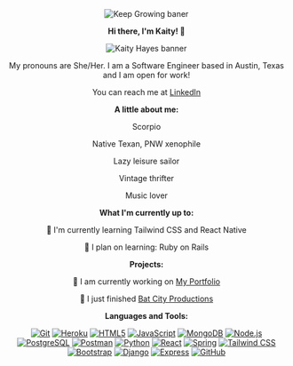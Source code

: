 <div align="center">
<img src="https://i.imgur.com/0MpCt7j.png" alt="Keep Growing baner">
  <p><strong>Hi there, I'm Kaity! 👋</strong></p>

  <img src="https://i.imgur.com/hrKsNlnm.png" alt="Kaity Hayes banner">
  <p>My pronouns are She/Her. I am a Software Engineer based in Austin, Texas and I am open for work!</p>
  <p>You can reach me at <a href="https://www.linkedin.com/in/kaityhayes/">LinkedIn</a></p>

  <p><strong>A little about me:</strong></p>
  <p>Scorpio</p>
  <p>Native Texan, PNW xenophile</p>
  <p>Lazy leisure sailor</p>
  <p>Vintage thrifter</p>
  <p>Music lover</p>

  <p><strong>What I'm currently up to:</strong></p>
  <p>🌱 I'm currently learning Tailwind CSS and React Native</p>
  <p>🌟 I plan on learning: Ruby on Rails</p>

  <p><strong>Projects:</strong></p>
  <p>🌿 I am currently working on <a href="https://github.com/kaityhayes/kaityhayes-portfolio/">My Portfolio</a></p>
  <p>🦇 I just finished <a href="https://github.com/kaityhayes/batcity-front/">Bat City Productions</a></p>

  <p><strong>Languages and Tools:</strong></p>
  
   <a href="https://git-scm.com/"><img src="https://img.icons8.com/color/50/000000/git.png" alt="Git" /></a>
  <a href="https://id.heroku.com/login"><img src="https://img.icons8.com/color/50/000000/heroku.png" alt="Heroku" /></a>
  <a href="https://www.w3.org/html/"><img src="https://img.icons8.com/color/50/000000/html-5.png" alt="HTML5" /></a>
  <a href="https://developer.mozilla.org/en-US/docs/Web/JavaScript"><img src="https://img.icons8.com/color/50/000000/javascript.png" alt="JavaScript" /></a>
  <a href="https://www.mongodb.com/"><img src="https://img.icons8.com/color/50/000000/mongodb.png" alt="MongoDB" /></a>
  <a href="https://nodejs.org/en"><img src="https://img.icons8.com/color/50/000000/nodejs.png" alt="Node.js" /></a>
  <a href="https://www.postgresql.org/"><img src="https://img.icons8.com/color/50/000000/postgresql.png" alt="PostgreSQL" /></a>
  <a href="https://www.postman.com/"><img src="https://img.icons8.com/color/50/000000/postman-api.png" alt="Postman" /></a>
  <a href="https://www.python.org/"><img src="https://img.icons8.com/color/50/000000/python.png" alt="Python" /></a>
  <a href="https://react.dev/"><img src="https://img.icons8.com/plasticine/50/000000/react.png" alt="React" /></a>
  <a href="https://spring.io/"><img src="https://img.icons8.com/color/50/000000/spring-logo.png" alt="Spring" /></a>
  <a href="https://tailwindcss.com/"><img src="https://img.icons8.com/color/50/000000/tailwind-css.png" alt="Tailwind CSS" /></a>
  <a href="https://getbootstrap.com/"><img src="https://img.icons8.com/color/50/000000/bootstrap.png" alt="Bootstrap" /></a>
  <a href="https://www.djangoproject.com/"><img src="https://img.icons8.com/color/50/000000/django.png" alt="Django" /></a>
  <a href="https://expressjs.com/"><img src="https://img.icons8.com/color/50/000000/express.png" alt="Express" /></a>
  <a href="https://github.com/"><img src="https://img.icons8.com/ios-filled/50/000000/github.png" alt="GitHub" /></a>
</div>











<!--
**kaityhayes/kaityhayes** is a ✨ _special_ ✨ repository because its `README.md` (this file) appears on your GitHub profile.

Here are some ideas to get you started:

- 🔭 I’m currently working on ...
- 🌱 I’m currently learning ...
- 👯 I’m looking to collaborate on ...
- 🤔 I’m looking for help with ...
- 💬 Ask me about ...
- 📫 How to reach me: ...
- 😄 Pronouns: ...
- ⚡ Fun fact: ...
-->
